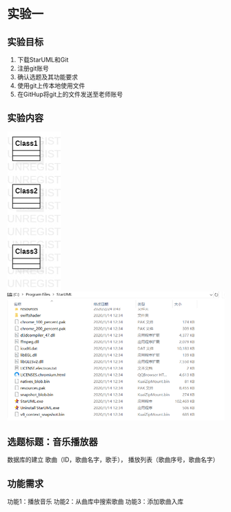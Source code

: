 # 实验一

## 实验目标

1. 下载StarUML和Git
2. 注册git账号
3. 确认选题及其功能要求
4. 使用git上传本地使用文件
5. 在GitHup将git上的文件发送至老师账号

## 实验内容
![第一个UML图](./model1.jpg)
![StarUML](./soft.jpg)

## 选题标题：音乐播放器
  数据库的建立 歌曲（ID，歌曲名字，歌手）， 播放列表（歌曲序号，歌曲名字）

## 功能需求
 功能1：播放音乐
 功能2：从曲库中搜索歌曲
 功能3：添加歌曲入库
